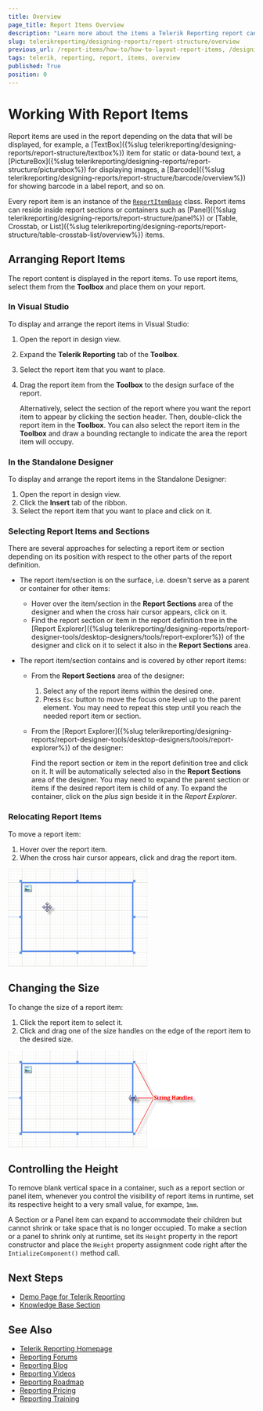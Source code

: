 ```yaml
---
title: Overview
page_title: Report Items Overview
description: "Learn more about the items a Telerik Reporting report can contain, how you may arrange them, and control their layouts."
slug: telerikreporting/designing-reports/report-structure/overview
previous_url: /report-items/how-to/how-to-layout-report-items, /designing-reports-understanding-report-structure, /report-items/, /report-items-intro
tags: telerik, reporting, report, items, overview
published: True
position: 0
---
```


# Working With Report Items

Report items are used in the report depending on the data that will be displayed, for example, a [TextBox]({%slug telerikreporting/designing-reports/report-structure/textbox%}) item for static or data-bound text, a [PictureBox]({%slug telerikreporting/designing-reports/report-structure/picturebox%}) for displaying images, a [Barcode]({%slug telerikreporting/designing-reports/report-structure/barcode/overview%}) for showing barcode in a label report, and so on.

Every report item is an instance of the [`ReportItemBase`](/api/Telerik.Reporting.ReportItemBase) class. Report items can reside inside report sections or containers such as [Panel]({%slug telerikreporting/designing-reports/report-structure/panel%}) or [Table, Crosstab, or List]({%slug telerikreporting/designing-reports/report-structure/table-crosstab-list/overview%}) items.

## Arranging Report Items

The report content is displayed in the report items. To use report items, select them from the **Toolbox** and place them on your report.

### In Visual Studio

To display and arrange the report items in Visual Studio:

1. Open the report in design view.
1. Expand the __Telerik Reporting__ tab of the **Toolbox**.
1. Select the report item that you want to place.
1. Drag the report item from the **Toolbox** to the design surface of the report.

	Alternatively, select the section of the report where you want the report item to appear by clicking the section header. Then, double-click the report item in the **Toolbox**. You can also select the report item in the **Toolbox** and draw a bounding rectangle to indicate the area the report item will occupy.

### In the Standalone Designer

To display and arrange the report items in the Standalone Designer:

1. Open the report in design view.
1. Click the __Insert__ tab of the ribbon.
1. Select the report item that you want to place and click on it.

### Selecting Report Items and Sections

There are several approaches for selecting a report item or section depending on its position with respect to the other parts of the report definition.

* The report item/section is on the surface, i.e. doesn't serve as a parent or container for other items:

	* Hover over the item/section in the __Report Sections__ area of the designer and when the cross hair cursor appears, click on it.
	* Find the report section or item in the report definition tree in the [Report Explorer]({%slug telerikreporting/designing-reports/report-designer-tools/desktop-designers/tools/report-explorer%}) of the designer and click on it to select it also in the __Report Sections__ area.
	
* The report item/section contains and is covered by other report items:

	* From the __Report Sections__ area of the designer:

		1. Select any of the report items within the desired one.
		1. Press `Esc` button to move the focus one level up to the parent element. You may need to repeat this step until you reach the needed report item or section.

	* From the [Report Explorer]({%slug telerikreporting/designing-reports/report-designer-tools/desktop-designers/tools/report-explorer%}) of the designer:

		Find the report section or item in the report definition tree and click on it. It will be automatically selected also in the __Report Sections__ area of the designer. You may need to expand the parent section or items if the desired report item is child of any. To expand the container, click on the _plus_ sign beside it in the _Report Explorer_.

### Relocating Report Items

To move a report item:

1. Hover over the report item.
1. When the cross hair cursor appears, click and drag the report item.

![Cross Hair Cursor in a Selected PictureBox item](images/ReportDesign002.png)

## Changing the Size 

To change the size of a report item:

1. Click the report item to select it.
1. Click and drag one of the size handles on the edge of the report item to the desired size.

![Resizing Cursor in a Selected PictureBox item](images/ReportDesign003.png)

## Controlling the Height

To remove blank vertical space in a container, such as a report section or panel item, whenever you control the visibility of report items in runtime, set its respective height to a very small value, for exampe, `1mm`.

A Section or a Panel item can expand to accommodate their children but cannot shrink or take space that is no longer occupied. To make a section or a panel to shrink only at runtime, set its `Height` property in the report constructor and place the `Height` property assignment code right after the `IntializeComponent()` method call.

## Next Steps

* [Demo Page for Telerik Reporting](https://demos.telerik.com/reporting)
* [Knowledge Base Section](/knowledge-base)

## See Also

* [Telerik Reporting Homepage](https://www.telerik.com/products/reporting)
* [Reporting Forums](https://www.telerik.com/forums/reporting)
* [Reporting Blog](https://www.telerik.com/blogs/tag/reporting)
* [Reporting Videos](https://www.telerik.com/videos/reporting)
* [Reporting Roadmap](https://www.telerik.com/support/whats-new/reporting/roadmap)
* [Reporting Pricing](https://www.telerik.com/purchase/individual/reporting)
* [Reporting Training](https://learn.telerik.com/learn/course/external/view/elearning/19/reporting-report-server-training)
